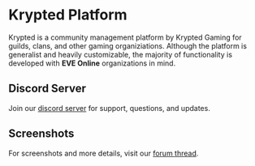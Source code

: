 # Krypted Platform

Krypted is a community management platform by Krypted Gaming for guilds, clans, and other gaming organiziations. Although the platform is generalist and heavily customizable, the majority of functionality is developed with **EVE Online** organizations in mind. 

## Discord Server
Join our [discord server](https://discord.gg/SzndDRPRQD) for support, questions, and updates. 

## Screenshots
For screenshots and more details, visit our [forum thread](https://forums.eveonline.com/t/4-2-0-krypted-corporation-alliance-web-platform/274643?u=bearthatcares).
